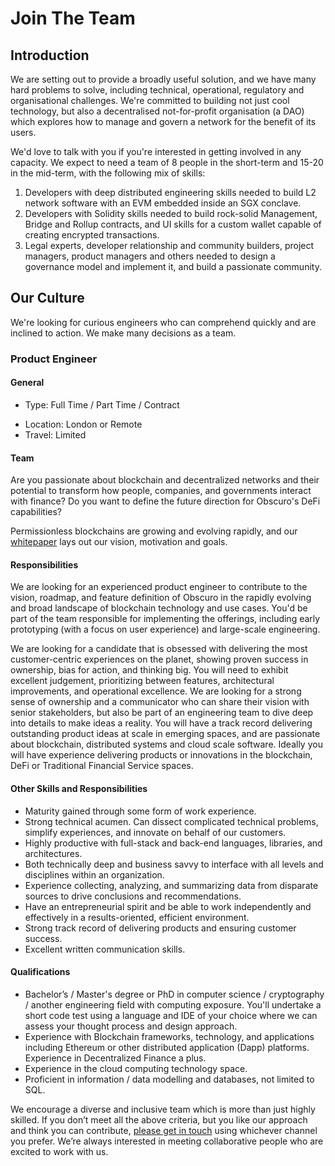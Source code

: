 # Join The Team

## Introduction
We are setting out to provide a broadly useful solution, and we have many hard problems to solve, including technical, operational, regulatory and organisational challenges. We're committed to building not just cool technology, but also a decentralised not-for-profit organisation (a DAO) which explores how to manage and govern a network for the benefit of its users.

We'd love to talk with you if you're interested in getting involved in any capacity. We expect to need a team of 8 people in the short-term and 15-20 in the mid-term, with the following mix of skills:

1. Developers with deep distributed engineering skills needed to build L2 network software with an EVM embedded inside an SGX conclave.
2. Developers with Solidity skills needed to build rock-solid Management, Bridge and Rollup contracts, and UI skills for a custom wallet capable of creating encrypted transactions.
3. Legal experts, developer relationship and community builders, project managers, product managers and others needed to design a governance model and implement it, and build a passionate community.

## Our Culture
We're looking for curious engineers who can comprehend quickly and are inclined to action. We make many decisions as a team. 

### Product Engineer
#### General
+ Type: Full Time / Part Time / Contract
* Location: London or Remote
* Travel: Limited

#### Team
Are you passionate about blockchain and decentralized networks and their potential to transform how people, companies, and governments interact with finance? Do you want to define the future direction for Obscuro's DeFi capabilities?

Permissionless blockchains are growing and evolving rapidly, and our [whitepaper](../obscuro-whitepaper/abstract.md) lays out our vision, motivation and goals.

#### Responsibilities
We are looking for an experienced product engineer to contribute to the vision, roadmap, and feature definition of Obscuro in the rapidly evolving and broad landscape of blockchain technology and use cases. You'd be part of the team responsible for implementing the offerings, including early prototyping (with a focus on user experience) and large-scale engineering.

We are looking for a candidate that is obsessed with delivering the most customer-centric experiences on the planet, showing proven success in ownership, bias for action, and thinking big. You will need to exhibit excellent judgement, prioritizing between features, architectural improvements, and operational excellence. We are looking for a strong sense of ownership and a communicator who can share their vision with senior stakeholders, but also be part of an engineering team to dive deep into details to make ideas a reality. You will have a track record delivering outstanding product ideas at scale in emerging spaces, and are passionate about blockchain, distributed systems and cloud scale software. Ideally you will have experience delivering products or innovations in the blockchain, DeFi or Traditional Financial Service spaces.

#### Other Skills and Responsibilities
* Maturity gained through some form of work experience.
* Strong technical acumen. Can dissect complicated technical problems, simplify experiences, and innovate on behalf of our customers.
* Highly productive with full-stack and back-end languages, libraries, and architectures.
* Both technically deep and business savvy to interface with all levels and disciplines within an organization.
* Experience collecting, analyzing, and summarizing data from disparate sources to drive conclusions and recommendations.
* Have an entrepreneurial spirit and be able to work independently and effectively in a results-oriented, efficient environment.
* Strong track record of delivering products and ensuring customer success.
* Excellent written communication skills.

#### Qualifications
* Bachelor’s / Master's degree or PhD in computer science / cryptography / another engineering field with computing exposure. You'll undertake a short code test using a language and IDE of your choice where we can assess your thought process and design approach.
* Experience with Blockchain frameworks, technology, and applications including Ethereum or other distributed application (Dapp) platforms. Experience in Decentralized Finance a plus.
* Experience in the cloud computing technology space.
* Proficient in information / data modelling and databases, not limited to SQL.

We encourage a diverse and inclusive team which is more than just highly skilled. If you don’t meet all the above criteria, but you like our approach and think you can contribute, [please get in touch](contact.md) using whichever channel you prefer. We’re always interested in meeting collaborative people who are excited to work with us.